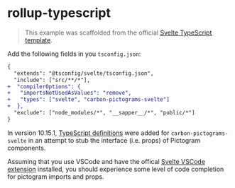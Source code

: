 # rollup-typescript

> This example was scaffolded from the official [Svelte TypeScript template](https://github.com/sveltejs/template).

Add the following fields in you `tsconfig.json`:

```diff
{
  "extends": "@tsconfig/svelte/tsconfig.json",
  "include": ["src/**/*"],
+  "compilerOptions": {
+   "importsNotUsedAsValues": "remove",
+   "types": ["svelte", "carbon-pictograms-svelte"]
+  },
  "exclude": ["node_modules/*", "__sapper__/*", "public/*"]
}
```

In version 10.15.1, [TypeScript definitions](../../types/index.d.ts) were added for `carbon-pictograms-svelte` in an attempt to stub the interface (i.e. props) of Pictogram components.

Assuming that you use VSCode and have the offical [Svelte VSCode extension](https://github.com/sveltejs/language-tools/tree/master/packages/svelte-vscode) installed, you should experience some level of code completion for pictogram imports and props.
